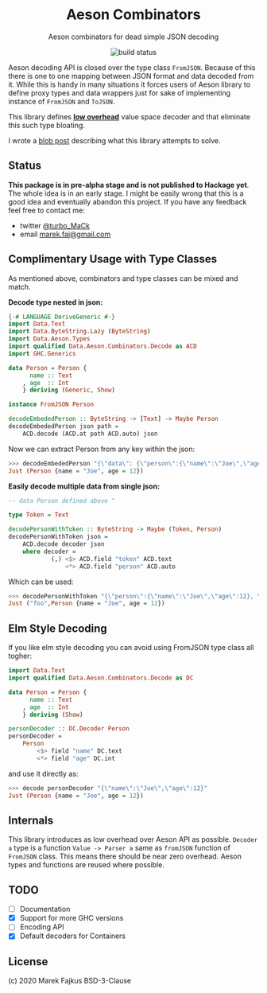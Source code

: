 <div align="center">
    <h1>Aeson Combinators</h1>
    <p>Aeson combinators for dead simple JSON decoding</p>
    <p>
        <img src="https://travis-ci.org/turboMaCk/aeson-combinators.svg?branch=master" alt="build status">
    </p>
</div>

Aeson decoding API is closed over the type class `FromJSON`.
Because of this there is one to one mapping between JSON
format and data decoded from it.
While this is handy in many situations it forces
users of Aeson library to define proxy types and
data wrappers just for sake of implementing instance
of `FromJSON` and `ToJSON`.

This library defines [**low overhead**](#internals) value space decoder
and that eliminate this such type bloating.

I wrote a [blob post](https://turbomack.github.io/posts/2020-02-21-value-space-decoding-for-aeson.html)
describing what this library attempts to solve.

## Status

**This package is in pre-alpha stage and is not published to Hackage yet**.
The whole idea is in an early stage. I might be easily wrong that this is a good idea
and eventually abandon this project. If you have any feedback feel free to contact me:

- twitter [@turbo_MaCk](https://twitter.com/turbo_MaCk)
- email marek.faj@gmail.com

## Complimentary Usage with Type Classes

As mentioned above, combinators and type classes can be mixed and match.


**Decode type nested in json:**

```haskell
{-# LANGUAGE DeriveGeneric #-}
import Data.Text
import Data.ByteString.Lazy (ByteString)
import Data.Aeson.Types
import qualified Data.Aeson.Combinators.Decode as ACD
import GHC.Generics

data Person = Person {
      name :: Text
    , age  :: Int
    } deriving (Generic, Show)

instance FromJSON Person

decodeEmbededPerson :: ByteString -> [Text] -> Maybe Person
decodeEmbededPerson json path =
    ACD.decode (ACD.at path ACD.auto) json
```

Now we can extract Person from any key within the json:

```haskell
>>> decodeEmbededPerson "{\"data\": {\"person\":{\"name\":\"Joe\",\"age\":12}}}" ["data", "person"]
Just (Person {name = "Joe", age = 12})
```

**Easily decode multiple data from single json:**

```haskell
-- data Person defined above ^

type Token = Text

decodePersonWithToken :: ByteString -> Maybe (Token, Person)
decodePersonWithToken json =
    ACD.decode decoder json
    where decoder =
            (,) <$> ACD.field "token" ACD.text
                <*> ACD.field "person" ACD.auto
```

Which can be used:

```haskell
>>> decodePersonWithToken "{\"person\":{\"name\":\"Joe\",\"age\":12}, \"token\": \"foo\"}"
Just ("foo",Person {name = "Joe", age = 12})
```

## Elm Style Decoding

If you like elm style decoding you can avoid using FromJSON type class all togher:

```haskell
import Data.Text
import qualified Data.Aeson.Combinators.Decode as DC

data Person = Person {
      name :: Text
    , age  :: Int
    } deriving (Show)

personDecoder :: DC.Decoder Person
personDecoder =
    Person
        <$> field "name" DC.text
        <*> field "age" DC.int
```

and use it directly as:

```haskell
>>> decode personDecoder "{\"name\":\"Joe\",\"age\":12}"
Just (Person {name = "Joe", age = 12})
```

## Internals

This library introduces as low overhead over Aeson API as possible.
`Decoder a` type is a function `Value -> Parser a` same as `fromJSON`
function of `FromJSON` class. This means there should be near zero overhead.
Aeson types and functions are reused where possible.

## TODO

- [ ] Documentation
- [x] Support for more GHC versions
- [ ] Encoding API
- [x] Default decoders for Containers

## License

(c) 2020 Marek Fajkus
BSD-3-Clause
